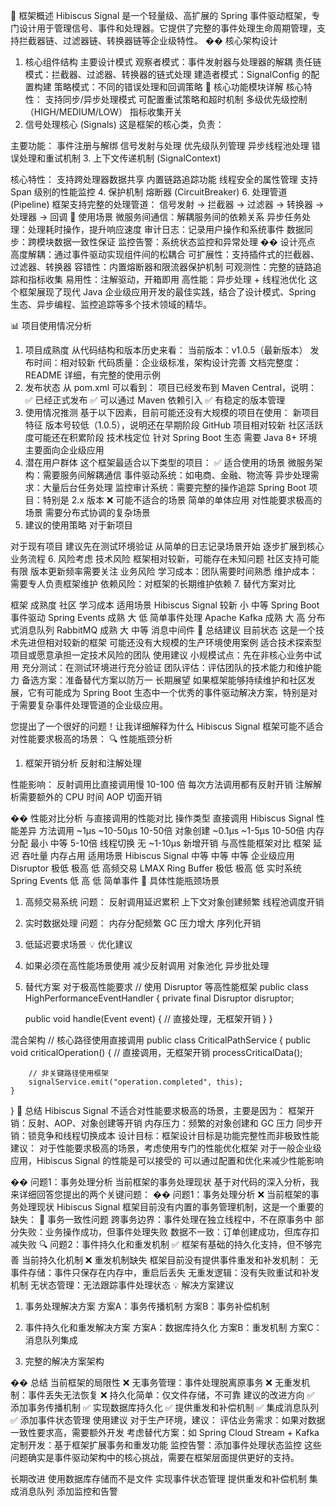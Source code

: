 🎯 框架概述
Hibiscus Signal 是一个轻量级、高扩展的 Spring 事件驱动框架，专门设计用于管理信号、事件和处理器。它提供了完整的事件处理生命周期管理，支持拦截器链、过滤器链、转换器链等企业级特性。
��️ 核心架构设计
1. 核心组件结构
 主要设计模式
观察者模式：事件发射器与处理器的解耦
责任链模式：拦截器、过滤器、转换器的链式处理
建造者模式：SignalConfig 的配置构建
策略模式：不同的错误处理和回调策略
🔧 核心功能模块详解
核心特性：
支持同步/异步处理模式
可配置重试策略和超时机制
多级优先级控制（HIGH/MEDIUM/LOW）
指标收集开关
2. 信号处理核心 (Signals)
这是框架的核心类，负责：

主要功能：
事件注册与解绑
信号发射与处理
优先级队列管理
异步线程池处理
错误处理和重试机制
3. 上下文传递机制 (SignalContext)

核心特性：
支持跨处理器数据共享
内置链路追踪功能
线程安全的属性管理
支持 Span 级别的性能监控
4. 保护机制
熔断器 (CircuitBreaker)
6. 处理管道 (Pipeline)
框架支持完整的处理管道：
信号发射 → 拦截器 → 过滤器 → 转换器 → 处理器 → 回调
🎯 使用场景
微服务间通信：解耦服务间的依赖关系
异步任务处理：处理耗时操作，提升响应速度
审计日志：记录用户操作和系统事件
数据同步：跨模块数据一致性保证
监控告警：系统状态监控和异常处理
�� 设计亮点
高度解耦：通过事件驱动实现组件间的松耦合
可扩展性：支持插件式的拦截器、过滤器、转换器
容错性：内置熔断器和限流器保护机制
可观测性：完整的链路追踪和指标收集
易用性：注解驱动，开箱即用
高性能：异步处理 + 线程池优化
这个框架展现了现代 Java 企业级应用开发的最佳实践，结合了设计模式、Spring 生态、异步编程、监控追踪等多个技术领域的精华。

📊 项目使用情况分析
1. 项目成熟度
从代码结构和版本历史来看：
当前版本：v1.0.5（最新版本）
发布时间：相对较新
代码质量：企业级标准，架构设计完善
文档完整度：README 详细，有完整的使用示例
2. 发布状态
从 pom.xml 可以看到：
项目已经发布到 Maven Central，说明：
✅ 已经正式发布
✅ 可以通过 Maven 依赖引入
✅ 有稳定的版本管理
3. 使用情况推测
基于以下因素，目前可能还没有大规模的项目在使用：
新项目特征
版本号较低（1.0.5），说明还在早期阶段
GitHub 项目相对较新
社区活跃度可能还在积累阶段
技术栈定位
针对 Spring Boot 生态
需要 Java 8+ 环境
主要面向企业级应用
4. 潜在用户群体
这个框架最适合以下类型的项目：
✅ 适合使用的场景
微服务架构：需要服务间解耦通信
事件驱动系统：如电商、金融、物流等
异步处理需求：大量后台任务处理
监控审计系统：需要完整的操作追踪
Spring Boot 项目：特别是 2.x 版本
❌ 可能不适合的场景
简单的单体应用
对性能要求极高的场景
需要分布式协调的复杂场景
5. 建议的使用策略
对于新项目

对于现有项目
建议先在测试环境验证
从简单的日志记录场景开始
逐步扩展到核心业务流程
6. 风险考虑
技术风险
框架相对较新，可能存在未知问题
社区支持可能有限
版本更新频率需要关注
业务风险
学习成本：团队需要时间熟悉
维护成本：需要专人负责框架维护
依赖风险：对框架的长期维护依赖
7. 替代方案对比

框架	成熟度	社区	学习成本	适用场景
Hibiscus Signal	较新	小	中等	Spring Boot 事件驱动
Spring Events	成熟	大	低	简单事件处理
Apache Kafka	成熟	大	高	分布式消息队列
RabbitMQ	成熟	大	中等	消息中间件
🎯 总结建议
目前状态
这是一个技术先进但相对较新的框架
可能还没有大规模的生产环境使用案例
适合技术探索型项目或愿意承担一定技术风险的团队
使用建议
小规模试点：先在非核心业务中试用
充分测试：在测试环境进行充分验证
团队评估：评估团队的技术能力和维护能力
备选方案：准备替代方案以防万一
长期展望
如果框架能够持续维护和社区发展，它有可能成为 Spring Boot 生态中一个优秀的事件驱动解决方案，特别是对于需要复杂事件处理管道的企业级应用。

您提出了一个很好的问题！让我详细解释为什么 Hibiscus Signal 框架可能不适合对性能要求极高的场景：
🔍 性能瓶颈分析
1. 框架开销分析
反射和注解处理

性能影响：
反射调用比直接调用慢 10-100 倍
每次方法调用都有反射开销
注解解析需要额外的 CPU 时间
AOP 切面开销

�� 性能对比分析
与直接调用的性能对比
操作类型	直接调用	Hibiscus Signal	性能差异
方法调用	~1μs	~10-50μs	10-50倍
对象创建	~0.1μs	~1-5μs	10-50倍
内存分配	最小	中等	5-10倍
线程切换	无	~1-10μs	新增开销
与高性能框架对比
框架	延迟	吞吐量	内存占用	适用场景
Hibiscus Signal	中等	中等	中等	企业级应用
Disruptor	极低	极高	低	高频交易
LMAX Ring Buffer	极低	极高	低	实时系统
Spring Events	低	高	低	简单事件
🎯 具体性能瓶颈场景
1. 高频交易系统
问题：
反射调用延迟累积
上下文对象创建频繁
线程池调度开销
2. 实时数据处理
问题：
内存分配频繁
GC 压力增大
序列化开销
3. 低延迟要求场景
💡 优化建议
1. 如果必须在高性能场景使用
减少反射调用
对象池化
异步批处理
2. 替代方案
对于极高性能要求
// 使用 Disruptor 等高性能框架
public class HighPerformanceEventHandler {
    private final Disruptor<Event> disruptor;
    
    public void handle(Event event) {
        // 直接处理，无框架开销
    }
}

混合架构
// 核心路径使用直接调用
public class CriticalPathService {
    public void criticalOperation() {
        // 直接调用，无框架开销
        processCriticalData();
        
        // 非关键路径使用框架
        signalService.emit("operation.completed", this);
    }
}
🎯 总结
Hibiscus Signal 不适合对性能要求极高的场景，主要是因为：
框架开销：反射、AOP、对象创建等开销
内存压力：频繁的对象创建和 GC 压力
同步开销：锁竞争和线程切换成本
设计目标：框架设计目标是功能完整性而非极致性能
建议：
对于性能要求极高的场景，考虑使用专门的性能优化框架
对于一般企业级应用，Hibiscus Signal 的性能是可以接受的
可以通过配置和优化来减少性能影响



�� 问题1：事务处理分析
当前框架的事务处理现状
基于对代码的深入分析，我来详细回答您提出的两个关键问题：
�� 问题1：事务处理分析
❌ 当前框架的事务处理现状
Hibiscus Signal 框架目前没有内置的事务管理机制，这是一个重要的缺失：
🚨 事务一致性问题
跨事务边界：事件处理在独立线程中，不在原事务中
部分失败：业务操作成功，但事件处理失败
数据不一致：订单创建成功，但库存扣减失败
🔍 问题2：事件持久化和重发机制
✅ 框架有基础的持久化支持，但不够完善
当前持久化机制
❌ 重发机制缺失
框架目前没有提供事件重发和补发机制：
无事件存储：事件只保存在内存中，重启后丢失
无重发逻辑：没有失败重试和补发机制
无状态管理：无法跟踪事件处理状态
💡 解决方案建议
1. 事务处理解决方案
方案A：事务传播机制
方案B：事务补偿机制

2. 事件持久化和重发解决方案
方案A：数据库持久化
方案B：重发机制
方案C：消息队列集成
3. 完整的解决方案架构

�� 总结
当前框架的局限性
❌ 无事务管理：事件处理脱离原事务
❌ 无重发机制：事件丢失无法恢复
❌ 持久化简单：仅文件存储，不可靠
建议的改进方向
✅ 添加事务传播机制
✅ 实现数据库持久化
✅ 提供重发和补偿机制
✅ 集成消息队列
✅ 添加事件状态管理
使用建议
对于生产环境，建议：
评估业务需求：如果对数据一致性要求高，需要额外开发
考虑替代方案：如 Spring Cloud Stream + Kafka
定制开发：基于框架扩展事务和重发功能
监控告警：添加事件处理状态监控
这些问题确实是事件驱动架构中的核心挑战，需要在框架层面提供更好的支持。

长期改进
使用数据库存储而不是文件
实现事件状态管理
提供重发和补偿机制
集成消息队列
添加监控和告警